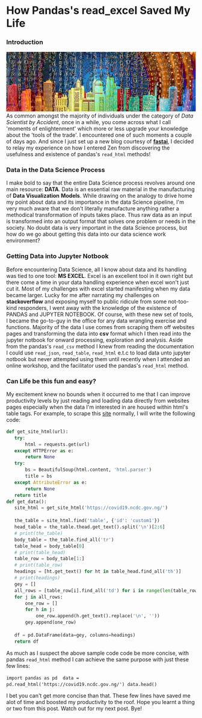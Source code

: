 # How Pandas's read_excel Saved My Life
### Introduction
![](images/pixabay.jpg)
As common amongst the majority of individuals under the category of *Data Scientist by Accident*, once in a while, you come across what I call 
'moments of enlightenment' which more or less upgrade your knowledge about the 'tools of the trade'. I encountered one of such moments a couple of days ago. And since I just set up
a new blog courtesy of [**fastai**](https://github.com/fastai/fastpages), I decided to relay my experience on how I entered Zen from discovering the usefulness and existence of pandas's `read_html` methods!

### Data in the Data Science Process

I make bold to say that the entire Data Science process revolves around one main resource: **DATA**. Data is an essential raw material in the manufacturing of **Data Visualization**
**Models**. While drawing on the analogy to drive home my point about data and its importance in the data Science pipeline, I'm very much aware that we don't literally manufacture
anything rather a methodical transformation of inputs takes place. Thus raw data as an input is transformed into an output format that solves one problem or needs in the society. 
No doubt data is very important in the data Science process, but how do we go about getting this data into our data science work environment?

### Getting Data into Jupyter Notbook
Before encountering Data Science, all I know about data and its handling was tied to one tool: **MS EXCEL**. Excel is an excellent tool in it own right but there come a time in your data handling experience when excel won't just cut it. Most of my challenges with excel started manifesting when my data became larger. Lucky for me after narrating my 
challenges on **stackoverflow** and exposing myself to public ridicule from some not-too-kind responders, I went away with the knowledge of the existence of PANDAS and JUPYTER 
NOTEBOOK. Of course, with these new set of tools, I became the go-to-guy in the office for any data wrangling exercise and functions.
Majority of the data I use comes from scraping them off websites pages and transforming the data into **csv** format which I then read into the jupyter notbook for onward processing, exploration and analysis. Aside from the pandas's `read_csv` method I knew from reading the documentation I could use `read_json`, `read_table`, `read_html` e.t.c to load data unto
jupyter notbook but never attempted using them until recently when I attended an online workshop, and the facilitator used the pandas's `read_html` method.

 ### Can Life be this fun and easy?
 My excitement knew no bounds when it occurred to me that I can improve productivity levels by just reading and loading data directly from websites pages especially when the data 
 I'm interested in are housed within html's table tags. For example, to scrape this [site](https://covid19.ncdc.gov.ng/) normally, I will write the following code:
 ```python
 def get_site_html(url):
    try:
        html = requests.get(url)
    except HTTPError as e:
        return None
    try:
        bs = BeautifulSoup(html.content, 'html.parser')
        title = bs
    except AttributeError as e:
        return None
    return title
def get_data():
    site_html = get_site_html('https://covid19.ncdc.gov.ng/')

    the_table = site_html.find('table', {'id': 'custom1'})
    head_table = the_table.thead.get_text().split('\n')[2:6]
    # print(the_table)
    body_table = the_table.find_all('tr')
    table_head = body_table[0]
    # print(table_head)
    table_row = body_table[1:]
    # print(table_row)
    headings = [ht.get_text() for ht in table_head.find_all('th')]
    # print(headings)
    gey = []
    all_rows = [table_row[i].find_all('td') for i in range(len(table_row))]
    for j in all_rows:
        one_row = []
        for h in j:
            one_row.append(h.get_text().replace('\n', ''))
        gey.append(one_row)

    df = pd.DataFrame(data=gey, columns=headings)
    return df
```



 As much as I suspect the above sample code code be more concise, with pandas `read_html` method I can achieve the same purpose with just these few lines:

`import pandas as pd 
data = pd.read_html('https://covid19.ncdc.gov.ng/')
data.head()`

I bet you can't get more concise than that. These few lines have saved me alot of time and boosted my productivity to the roof. Hope you learnt a thing or two from this post. 
Watch out for my next post. Bye!

